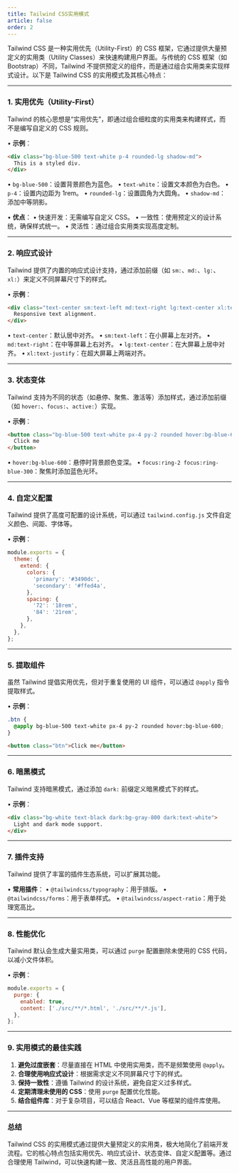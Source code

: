 ```yaml
---
title: Tailwind CSS实用模式
article: false
order: 2
---
```


Tailwind CSS 是一种实用优先（Utility-First）的 CSS 框架，它通过提供大量预定义的实用类（Utility Classes）来快速构建用户界面。与传统的 CSS 框架（如 Bootstrap）不同，Tailwind 不提供预定义的组件，而是通过组合实用类来实现样式设计。以下是 Tailwind CSS 的实用模式及其核心特点：

---

### **1. 实用优先（Utility-First）**
Tailwind 的核心思想是“实用优先”，即通过组合细粒度的实用类来构建样式，而不是编写自定义的 CSS 规则。

• **示例**：
  ```html
  <div class="bg-blue-500 text-white p-4 rounded-lg shadow-md">
    This is a styled div.
  </div>
  ```
  • `bg-blue-500`：设置背景颜色为蓝色。
  • `text-white`：设置文本颜色为白色。
  • `p-4`：设置内边距为 1rem。
  • `rounded-lg`：设置圆角为大圆角。
  • `shadow-md`：添加中等阴影。

• **优点**：
  • 快速开发：无需编写自定义 CSS。
  • 一致性：使用预定义的设计系统，确保样式统一。
  • 灵活性：通过组合实用类实现高度定制。

---

### **2. 响应式设计**
Tailwind 提供了内置的响应式设计支持，通过添加前缀（如 `sm:`、`md:`、`lg:`、`xl:`）来定义不同屏幕尺寸下的样式。

• **示例**：
  ```html
  <div class="text-center sm:text-left md:text-right lg:text-center xl:text-justify">
    Responsive text alignment.
  </div>
  ```
  • `text-center`：默认居中对齐。
  • `sm:text-left`：在小屏幕上左对齐。
  • `md:text-right`：在中等屏幕上右对齐。
  • `lg:text-center`：在大屏幕上居中对齐。
  • `xl:text-justify`：在超大屏幕上两端对齐。

---

### **3. 状态变体**
Tailwind 支持为不同的状态（如悬停、聚焦、激活等）添加样式，通过添加前缀（如 `hover:`、`focus:`、`active:`）实现。

• **示例**：
  ```html
  <button class="bg-blue-500 text-white px-4 py-2 rounded hover:bg-blue-600 focus:ring-2 focus:ring-blue-300">
    Click me
  </button>
  ```
  • `hover:bg-blue-600`：悬停时背景颜色变深。
  • `focus:ring-2 focus:ring-blue-300`：聚焦时添加蓝色光环。

---

### **4. 自定义配置**
Tailwind 提供了高度可配置的设计系统，可以通过 `tailwind.config.js` 文件自定义颜色、间距、字体等。

• **示例**：
  ```javascript
  module.exports = {
    theme: {
      extend: {
        colors: {
          'primary': '#3490dc',
          'secondary': '#ffed4a',
        },
        spacing: {
          '72': '18rem',
          '84': '21rem',
        },
      },
    },
  };
  ```

---

### **5. 提取组件**
虽然 Tailwind 提倡实用优先，但对于重复使用的 UI 组件，可以通过 `@apply` 指令提取样式。

• **示例**：
  ```css
  .btn {
    @apply bg-blue-500 text-white px-4 py-2 rounded hover:bg-blue-600;
  }
  ```
  ```html
  <button class="btn">Click me</button>
  ```

---

### **6. 暗黑模式**
Tailwind 支持暗黑模式，通过添加 `dark:` 前缀定义暗黑模式下的样式。

• **示例**：
  ```html
  <div class="bg-white text-black dark:bg-gray-800 dark:text-white">
    Light and dark mode support.
  </div>
  ```

---

### **7. 插件支持**
Tailwind 提供了丰富的插件生态系统，可以扩展其功能。

• **常用插件**：
  • `@tailwindcss/typography`：用于排版。
  • `@tailwindcss/forms`：用于表单样式。
  • `@tailwindcss/aspect-ratio`：用于处理宽高比。

---

### **8. 性能优化**
Tailwind 默认会生成大量实用类，可以通过 `purge` 配置删除未使用的 CSS 代码，以减小文件体积。

• **示例**：
  ```javascript
  module.exports = {
    purge: {
      enabled: true,
      content: ['./src/**/*.html', './src/**/*.js'],
    },
  };
  ```

---

### **9. 实用模式的最佳实践**
1. **避免过度嵌套**：尽量直接在 HTML 中使用实用类，而不是频繁使用 `@apply`。
2. **合理使用响应式设计**：根据需求定义不同屏幕尺寸下的样式。
3. **保持一致性**：遵循 Tailwind 的设计系统，避免自定义过多样式。
4. **定期清理未使用的 CSS**：使用 `purge` 配置优化性能。
5. **结合组件库**：对于复杂项目，可以结合 React、Vue 等框架的组件库使用。

---

### **总结**
Tailwind CSS 的实用模式通过提供大量预定义的实用类，极大地简化了前端开发流程。它的核心特点包括实用优先、响应式设计、状态变体、自定义配置等。通过合理使用 Tailwind，可以快速构建一致、灵活且高性能的用户界面。
